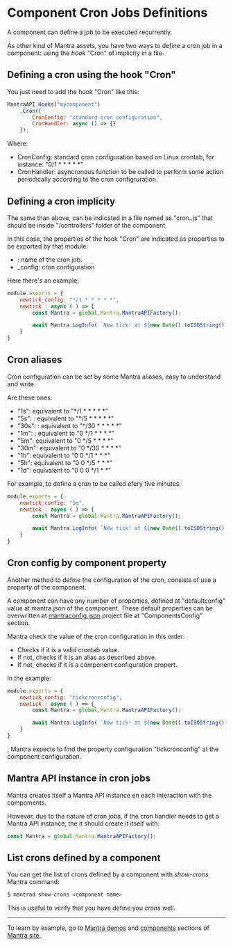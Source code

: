 # Component Cron Jobs Definitions

A component can define a job to be executed recurrently.

As other kind of Mantra assets, you have two ways to define a cron job in a component: using the *hook* "Cron" of implicity in a file.

## Defining a cron using the hook "Cron"

You just need to add the hook "Cron" like this:

```js
MantraAPI.Hooks("mycomponent")
    .Cron({
        CronConfig: "standard cron configuration",
        CronHandler: async () => {}
    });
```

Where:

* CronConfig: standard cron configuration based on Linux crontab, for instance: "0/1 * * * * *"
* CronHandler: asyncronous function to be called to perform some action periodically according to the cron configruration.

## Defining a cron implicity 

The same than above, can be indicated in a file named as "cron.<componentname>.js" that should be inside "/controllers" folder of the component.

In this case, the properties of the hook "Cron" are indicated as properties to be exported by that module:

* <cron name>: name of the cron job.
* <cron name>_config: cron configuration

Here there's an example:

```js
module.exports = {
    newtick_config: "*/1 * * * * *",
    newtick : async ( ) => {
        const Mantra = global.Mantra.MantraAPIFactory();

        await Mantra.LogInfo( `New tick! at ${new Date().toISOString() }`)
    }
}
```

## Cron aliases

Cron configuration can be set by some Mantra aliases, easy to understand and write.

Are these ones:

* "1s": equivalent to "*/1 * * * * *"
* "5s": : equivalent to "*/5 * * * * *"
* "30s": : equivalent to "*/30 * * * * *"
* "1m": : equivalent to "0 */1 * * * *"
* "5m": equivalent to "0 */5 * * * *"
* "30m": equivalent to "0 */30 * * * *"
* "1h": equivalent to "0 0 */1 * * *"
* "5h": equivalent to "0 0 */5 * * *"
* "1d": equivalent to "0 0 0 */1 * *"

For example, to define a cron to be called efery five minutes:

```js
module.exports = {
    newtick_config: "5m",
    newtick : async ( ) => {
        const Mantra = global.Mantra.MantraAPIFactory();

        await Mantra.LogInfo( `New tick! at ${new Date().toISOString() }`)
    }
}
```

## Cron config by component property

Another method to define the configuration of the cron, consists of use a property of the component.

A component can have any number of properties, defined at "defaultconfig" value at mantra.json of the component. These default properties can be overwritten at [mantraconfig.json](/docs/36-mantraconfig-json-file.md) project file at "ComponentsConfig" section.

Mantra check the value of the cron configuration in this order:

* Checks if it is a valid crontab value.
* If not, checks if it is an alias as described above.
* If not, checks if it is a component configuration propert.

In the example:

```js
module.exports = {
    newtick_config: "tickcronconfig",
    newtick : async ( ) => {
        const Mantra = global.Mantra.MantraAPIFactory();

        await Mantra.LogInfo( `New tick! at ${new Date().toISOString() }`)
    }
}
```

, Mantra expects to find the property configuration "tickcronconfig" at the component configuration.

## Mantra API instance in cron jobs

Mantra creates itself a Mantra API instance en each interaction with the compoments.

However, due to the nature of cron jobs, if the cron handler needs to get a Mantra API instance, the it should create it itself with:

```js
const Mantra = global.Mantra.MantraAPIFactory();
```

## List crons defined by a component

You can get the list of crons defined by a component with *show-crons* Mantra command:

```bash
$ mantrad show-crons <component name>
```

This is useful to verify that you have define you *crons* well.

***
To learn by example, go to [Mantra demos](https://www.mantrajs.com/mantrademos/showall) and [components](https://www.mantrajs.com/marketplacecomponent/components) sections of [Mantra site](https://www.mantrajs.com).